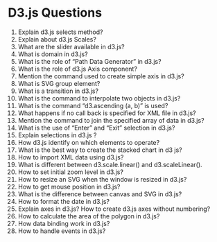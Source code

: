 # D3.js Questions

1. Explain d3.js selects method?
1. Explain about d3.js Scales?
1. What are the slider available in d3.js?
1. What is domain in d3.js?
1. What is the role of “Path Data Generator” in d3.js?
1. What is the role of d3.js Axis component?
1. Mention the command used to create simple axis in d3.js?
1. What is SVG group element?
1. What is a transition in d3.js?
1. What is the command to interpolate two objects in d3.js?
1. What is the command “d3.ascending (a, b)” is used?
1. What happens if no call back is specified for XML file in d3.js?
1. Mention the command to join the specified array of data in d3.js?
1. What is the use of “Enter” and “Exit” selection in d3.js?
1. Explain selections in d3.js ?
1. How d3.js identify on which elements to operate?
1. What is the best way to create the stacked chart in d3 js?
1. How to import XML data using d3.js?
1. What is different between d3.scale.linear() and d3.scaleLinear().
1. How to set initial zoom level in d3.js?
1. How to resize an SVG when the window is resized in d3.js?
1. How to get mouse position in d3.js?
1. What is the difference between canvas and SVG in d3.js?
1. How to format the date in d3.js?
1. Explain axes in d3.js? How to create d3.js axes without numbering?
1. How to calculate the area of the polygon in d3.js?
1. How data binding work in d3.js?
1. How to handle events in d3.js?
